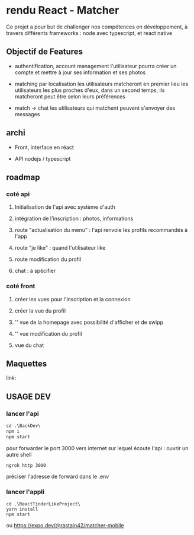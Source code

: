 # rendu React - Matcher

Ce projet a pour but de challenger nos compétences en développement,
à travers différents frameworks : node avec typescript, et react native

## Objectif de Features

- authentification, account management
l'utilisateur pourra créer un compte et mettre à jour ses information et ses photos

- matching par localisation
les utilisateurs matcheront en premier lieu les utilisateurs les plus proches d'eux,
dans un second temps, ils matcheront peut être selon leurs préférences

- match -> chat
les utilisateurs qui matchent peuvent s'envoyer des messages

## archi

- Front, interface en réact

- API nodejs / typescript

## roadmap

### coté api

1. Initialisation de l'api avec système d'auth

2. intégration de l'inscription : photos, informations

3. route "actualisation du menu" : l'api renvoie les profils recommandés à l'app

4. route "je like" : quand l'utilisateur like

5. route modification du profil

6. chat : à spécifier

### coté front

1. créer les vues pour l'inscription et la connexion

2. créer la vue du profil

3. '' vue de la homepage avec possibilité d'afficher et de swipp

4. '' vue modification du profil

5. vue du chat

## Maquettes

link:

## USAGE DEV

### lancer l'api

```ps
cd .\BackDev\
npm i 
npm start
```

pour forwarder le port 3000 vers internet sur lequel écoute l'api :
ouvrir un autre shell

```
ngrok http 3000
```

préciser l'adresse de forward dans le .env

### lancer l'appli

```
cd .\ReactTinderLikeProject\
yarn install
npm start
```

ou https://expo.dev/@rastain42/matcher-mobile